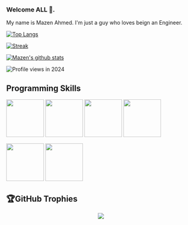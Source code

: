 ### Welcome ALL 👋.
My name is Mazen Ahmed.
I'm just a guy who loves beign an Engineer.

[![Top Langs](https://github-readme-stats-Mazen20021.vercel.app/api/top-langs/?username=Mazen20021&&langs_count=20&layout=compact&title_color=fff&icon_color=79ff97&text_color=9f9f9f&bg_color=151515)](https://github.com/Mazen20021)

[![Streak](https://github-readme-streak-stats.herokuapp.com/?user=Mazen20021r&theme=dark)](https://github.com/Mazen20021)

[![Mazen's github stats](https://github-readme-stats-Mazen20021.vercel.app/api?username=Mazen20021&show_icons=true&title_color=fff&icon_color=79ff97&text_color=9f9f9f&bg_color=151515&)](https://github.com/Mazen20021)

 [//]: # (https://gpvc.arturio.dev/Mazen20021) 
![Profile views in 2024](https://komarev.com/ghpvc/?username=Mazen20021&style=for-the-badge&color=ff0000)
## Programming Skills

[<img src="https://github.com/Mazen20021/Mazen20021/assets/131156076/60e22730-0b14-4ccf-9764-f99a6aab5d44" width="100"  height="100" >](https://www.mysql.com/)
[<img src="https://github.com/Mazen20021/Mazen20021/assets/131156076/a0fe2a5f-1d3a-4c7c-8066-eec926df3867" width="100" height="100" >](https://dotnet.microsoft.com/en-us/apps/maui)
[<img src="https://user-images.githubusercontent.com/55330747/206610521-8590e45c-f137-4d95-9c4b-165b7af793d3.png" width="100" height="100" >](https://flutter.dev/)
[<img src="https://github.com/Mazen20021/Mazen20021/assets/131156076/c4e26860-1fd7-4470-af8f-9c58b9bc2dcb" width="100"  height="100" >](https://en.wikipedia.org/wiki/C%2B%2B/#gh-dark-mode-only)

[<img src="https://github.com/Mazen20021/Mazen20021/assets/131156076/04218c09-6deb-4e0a-8f44-826e2ba50034" width="100"  height="100" >](https://www.java.com/en//#gh-light-mode-only)
[<img src="https://github.com/Mazen20021/Mazen20021/assets/131156076/1b9b897e-693e-44ab-9713-124ad2cb6f48" width="100"  height="100" >](https://www.python.org//#gh-light-mode-only)

## 🏆GitHub Trophies
<p align="center" style="witdh:100%">
  <img src="https://github-profile-trophy.vercel.app/?username=Mazen20021&theme=dracula&no-frame=true&no-bg=false&margin-w=5&row=1" />
</p>
 
